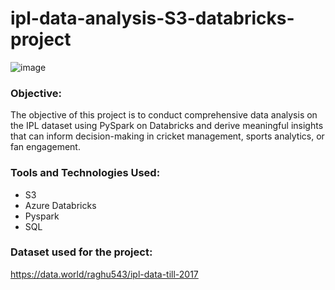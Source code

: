 # ipl-data-analysis-S3-databricks-project
![image](https://github.com/NileshMandal/ipl-data-analysis-S3-databricks-project/assets/68818014/f8eca84b-5378-4d97-a55d-dd5fb535f213)


### Objective: 
The objective of this project is to conduct comprehensive data analysis on the IPL dataset using PySpark on Databricks and derive meaningful insights that can inform decision-making in cricket management, sports analytics, or fan engagement.

### Tools and Technologies Used:
- S3
- Azure Databricks
- Pyspark
- SQL
### Dataset used for the project:
https://data.world/raghu543/ipl-data-till-2017
